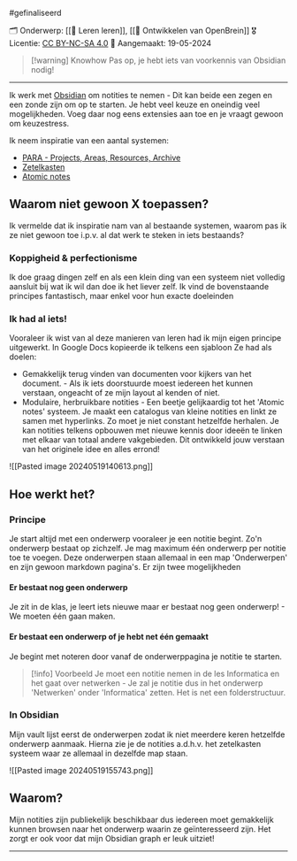 #gefinaliseerd 

🗂️ Onderwerp: [[🎒 Leren leren]], [[🧠 Ontwikkelen van OpenBrein]]
🎖️ Licentie: [CC BY-NC-SA 4.0](https://creativecommons.org/licenses/by-nc-sa/4.0/)
📅 Aangemaakt: 19-05-2024

> [!warning] Knowhow
> Pas op, je hebt iets van voorkennis van Obsidian nodig!

---
Ik werk met [Obsidian](https://obsidian.md) om notities te nemen - Dit kan beide een zegen en een zonde zijn om op te starten. Je hebt veel keuze en oneindig veel mogelijkheden. Voeg daar nog eens extensies aan toe en je vraagt gewoon om keuzestress.

Ik neem inspiratie van een aantal systemen:
* [PARA - Projects, Areas, Resources, Archive](https://fortelabs.com/blog/para/)
* [Zetelkasten](https://zettelkasten.de/overview/)
* [Atomic notes](https://www.notedexapp.com/blog/atomic-notes)

## Waarom niet gewoon X toepassen?
Ik vermelde dat ik inspiratie nam van al bestaande systemen, waarom pas ik ze niet gewoon toe i.p.v. al dat werk te steken in iets bestaands?

### Koppigheid & perfectionisme
Ik doe graag dingen zelf en als een klein ding van een systeem niet volledig aansluit bij wat ik wil dan doe ik het liever zelf. Ik vind de bovenstaande principes fantastisch, maar enkel voor hun exacte doeleinden

### Ik had al iets!
Vooraleer ik wist van al deze manieren van leren had ik mijn eigen principe uitgewerkt. In Google Docs kopieerde ik telkens een sjabloon Ze had als doelen:
* Gemakkelijk terug vinden van documenten voor kijkers van het document. - Als ik iets doorstuurde moest iedereen het kunnen verstaan, ongeacht of ze mijn layout al kenden of niet.
* Modulaire, herbruikbare notities - Een beetje gelijkaardig tot het 'Atomic notes' systeem. Je maakt een catalogus van kleine notities en linkt ze samen met hyperlinks. Zo moet je niet constant hetzelfde herhalen. Je kan notities telkens opbouwen met nieuwe kennis door ideeën te linken met elkaar van totaal andere vakgebieden. Dit ontwikkeld jouw verstaan van het originele idee en alles errond!

![[Pasted image 20240519140613.png]]

## Hoe werkt het?

### Principe
Je start altijd met een onderwerp vooraleer je een notitie begint. Zo'n onderwerp bestaat op zichzelf. Je mag maximum één onderwerp per notitie toe te voegen. Deze onderwerpen staan allemaal in een map 'Onderwerpen' en zijn gewoon markdown pagina's. Er zijn twee mogelijkheden

#### Er bestaat nog geen onderwerp
Je zit in de klas, je leert iets nieuwe maar er bestaat nog geen onderwerp! - We moeten één gaan maken. 

#### Er bestaat een onderwerp of je hebt net één gemaakt
Je begint met noteren door vanaf de onderwerppagina je notitie te starten.


>[!info] Voorbeeld
>Je moet een notitie nemen in de les Informatica en het gaat over netwerken - Je zal je notitie dus in het onderwerp 'Netwerken' onder 'Informatica' zetten. Het is net een folderstructuur.

### In Obsidian
Mijn vault lijst eerst de onderwerpen zodat ik niet meerdere keren hetzelfde onderwerp aanmaak. Hierna zie je de notities a.d.h.v. het zetelkasten systeem waar ze allemaal in dezelfde map staan.

![[Pasted image 20240519155743.png]]

## Waarom?
Mijn notities zijn publiekelijk beschikbaar dus iedereen moet gemakkelijk kunnen browsen naar het onderwerp waarin ze geïnteresseerd zijn. Het zorgt er ook voor dat mijn Obsidian graph er leuk uitziet!

---